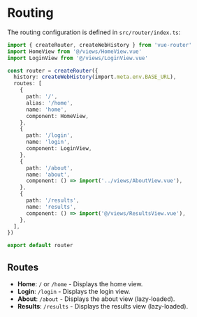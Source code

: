 # Routing

The routing configuration is defined in `src/router/index.ts`:

```typescript
import { createRouter, createWebHistory } from 'vue-router'
import HomeView from '@/views/HomeView.vue'
import LoginView from '@/views/LoginView.vue'

const router = createRouter({
  history: createWebHistory(import.meta.env.BASE_URL),
  routes: [
    {
      path: '/',
      alias: '/home',
      name: 'home',
      component: HomeView,
    },
    {
      path: '/login',
      name: 'login',
      component: LoginView,
    },
    {
      path: '/about',
      name: 'about',
      component: () => import('../views/AboutView.vue'),
    },
    {
      path: '/results',
      name: 'results',
      component: () => import('@/views/ResultsView.vue'),
    },
  ],
})

export default router
```

## Routes

- **Home**: `/` or `/home` - Displays the home view.
- **Login**: `/login` - Displays the login view.
- **About**: `/about` - Displays the about view (lazy-loaded).
- **Results**: `/results` - Displays the results view (lazy-loaded).
